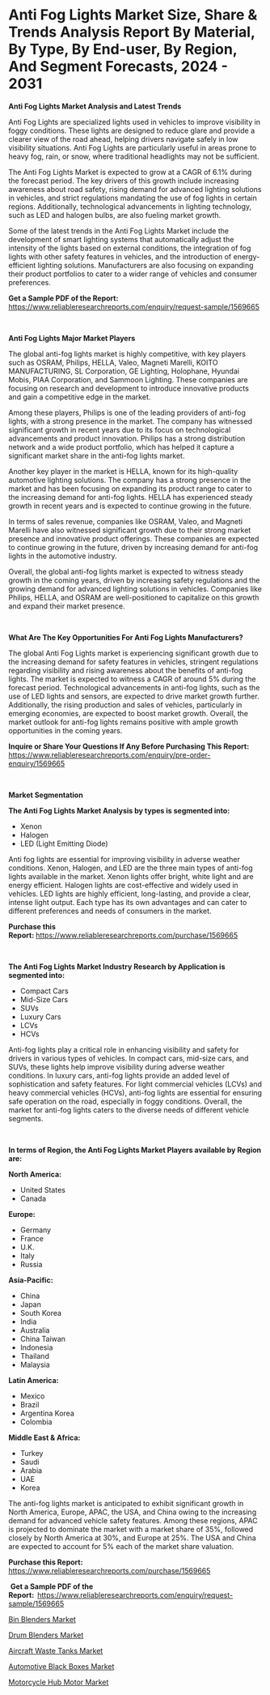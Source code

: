 <p><h1>Anti Fog Lights Market Size, Share & Trends Analysis Report By Material, By Type, By End-user, By Region, And Segment Forecasts, 2024 - 2031</h1></p><p><strong>Anti Fog Lights Market Analysis and Latest Trends</strong></p>
<p><p>Anti Fog Lights are specialized lights used in vehicles to improve visibility in foggy conditions. These lights are designed to reduce glare and provide a clearer view of the road ahead, helping drivers navigate safely in low visibility situations. Anti Fog Lights are particularly useful in areas prone to heavy fog, rain, or snow, where traditional headlights may not be sufficient.</p><p>The Anti Fog Lights Market is expected to grow at a CAGR of 6.1% during the forecast period. The key drivers of this growth include increasing awareness about road safety, rising demand for advanced lighting solutions in vehicles, and strict regulations mandating the use of fog lights in certain regions. Additionally, technological advancements in lighting technology, such as LED and halogen bulbs, are also fueling market growth.</p><p>Some of the latest trends in the Anti Fog Lights Market include the development of smart lighting systems that automatically adjust the intensity of the lights based on external conditions, the integration of fog lights with other safety features in vehicles, and the introduction of energy-efficient lighting solutions. Manufacturers are also focusing on expanding their product portfolios to cater to a wider range of vehicles and consumer preferences.</p></p>
<p><strong>Get a Sample PDF of the Report:&nbsp;</strong> <a href="https://www.reliableresearchreports.com/enquiry/request-sample/1569665">https://www.reliableresearchreports.com/enquiry/request-sample/1569665</a></p>
<p>&nbsp;</p>
<p><strong>Anti Fog Lights Major Market Players</strong></p>
<p><p>The global anti-fog lights market is highly competitive, with key players such as OSRAM, Philips, HELLA, Valeo, Magneti Marelli, KOITO MANUFACTURING, SL Corporation, GE Lighting, Holophane, Hyundai Mobis, PIAA Corporation, and Sammoon Lighting. These companies are focusing on research and development to introduce innovative products and gain a competitive edge in the market.</p><p>Among these players, Philips is one of the leading providers of anti-fog lights, with a strong presence in the market. The company has witnessed significant growth in recent years due to its focus on technological advancements and product innovation. Philips has a strong distribution network and a wide product portfolio, which has helped it capture a significant market share in the anti-fog lights market.</p><p>Another key player in the market is HELLA, known for its high-quality automotive lighting solutions. The company has a strong presence in the market and has been focusing on expanding its product range to cater to the increasing demand for anti-fog lights. HELLA has experienced steady growth in recent years and is expected to continue growing in the future.</p><p>In terms of sales revenue, companies like OSRAM, Valeo, and Magneti Marelli have also witnessed significant growth due to their strong market presence and innovative product offerings. These companies are expected to continue growing in the future, driven by increasing demand for anti-fog lights in the automotive industry.</p><p>Overall, the global anti-fog lights market is expected to witness steady growth in the coming years, driven by increasing safety regulations and the growing demand for advanced lighting solutions in vehicles. Companies like Philips, HELLA, and OSRAM are well-positioned to capitalize on this growth and expand their market presence.</p></p>
<p>&nbsp;</p>
<p><strong>What Are The Key Opportunities For Anti Fog Lights Manufacturers?</strong></p>
<p><p>The global Anti Fog Lights market is experiencing significant growth due to the increasing demand for safety features in vehicles, stringent regulations regarding visibility and rising awareness about the benefits of anti-fog lights. The market is expected to witness a CAGR of around 5% during the forecast period. Technological advancements in anti-fog lights, such as the use of LED lights and sensors, are expected to drive market growth further. Additionally, the rising production and sales of vehicles, particularly in emerging economies, are expected to boost market growth. Overall, the market outlook for anti-fog lights remains positive with ample growth opportunities in the coming years.</p></p>
<p><strong>Inquire or Share Your Questions If Any Before Purchasing This Report:</strong> <a href="https://www.reliableresearchreports.com/enquiry/pre-order-enquiry/1569665">https://www.reliableresearchreports.com/enquiry/pre-order-enquiry/1569665</a></p>
<p>&nbsp;</p>
<p><strong>Market Segmentation</strong></p>
<p><strong>The Anti Fog Lights Market Analysis by types is segmented into:</strong></p>
<p><ul><li>Xenon</li><li>Halogen</li><li>LED (Light Emitting Diode)</li></ul></p>
<p><p>Anti fog lights are essential for improving visibility in adverse weather conditions. Xenon, Halogen, and LED are the three main types of anti-fog lights available in the market. Xenon lights offer bright, white light and are energy efficient. Halogen lights are cost-effective and widely used in vehicles. LED lights are highly efficient, long-lasting, and provide a clear, intense light output. Each type has its own advantages and can cater to different preferences and needs of consumers in the market.</p></p>
<p><strong>Purchase this Report:&nbsp;</strong><a href="https://www.reliableresearchreports.com/purchase/1569665">https://www.reliableresearchreports.com/purchase/1569665</a></p>
<p>&nbsp;</p>
<p><strong>The Anti Fog Lights Market Industry Research by Application is segmented into:</strong></p>
<p><ul><li>Compact Cars</li><li>Mid-Size Cars</li><li>SUVs</li><li>Luxury Cars</li><li>LCVs</li><li>HCVs</li></ul></p>
<p><p>Anti-fog lights play a critical role in enhancing visibility and safety for drivers in various types of vehicles. In compact cars, mid-size cars, and SUVs, these lights help improve visibility during adverse weather conditions. In luxury cars, anti-fog lights provide an added level of sophistication and safety features. For light commercial vehicles (LCVs) and heavy commercial vehicles (HCVs), anti-fog lights are essential for ensuring safe operation on the road, especially in foggy conditions. Overall, the market for anti-fog lights caters to the diverse needs of different vehicle segments.</p></p>
<p>&nbsp;</p>
<p><strong>In terms of Region, the Anti Fog Lights Market Players available by Region are:</strong></p>
<p>
    <p> <strong> North America: </strong>
        <ul>
            <li>United States</li>
            <li>Canada</li>
        </ul>
        </p> 
    <p> <strong> Europe: </strong>
        <ul>
            <li>Germany</li>
            <li>France</li>
            <li>U.K.</li>
            <li>Italy</li>
            <li>Russia</li>
        </ul>
        </p> 
    <p> <strong> Asia-Pacific: </strong>
        <ul>
            <li>China</li>
            <li>Japan</li>
            <li>South Korea</li>
            <li>India</li>
            <li>Australia</li>
            <li>China Taiwan</li>
            <li>Indonesia</li>
            <li>Thailand</li>
            <li>Malaysia</li>
        </ul>
        </p> 
    <p> <strong> Latin America: </strong>
        <ul>
            <li>Mexico</li>
            <li>Brazil</li>
            <li>Argentina Korea</li>
            <li>Colombia</li>
        </ul>
        </p> 
    <p> <strong> Middle East & Africa: </strong>
        <ul>
            <li>Turkey</li>
            <li>Saudi</li>
            <li>Arabia</li>
            <li>UAE</li>
            <li>Korea</li>
        </ul>
    </p>
    </p>
<p><p>The anti-fog lights market is anticipated to exhibit significant growth in North America, Europe, APAC, the USA, and China owing to the increasing demand for advanced vehicle safety features. Among these regions, APAC is projected to dominate the market with a market share of 35%, followed closely by North America at 30%, and Europe at 25%. The USA and China are expected to account for 5% each of the market share valuation.</p></p>
<p><strong>Purchase this Report: </strong><a href="https://www.reliableresearchreports.com/purchase/1569665">https://www.reliableresearchreports.com/purchase/1569665</a></p>
<p>&nbsp;<strong>Get a Sample PDF of the Report:&nbsp;&nbsp;</strong><a href="https://www.reliableresearchreports.com/enquiry/request-sample/1569665">https://www.reliableresearchreports.com/enquiry/request-sample/1569665</a></p>
<p><strong></strong></p>
<p><p><a href="https://issuu.com/reportprime-2/docs/bin-blenders-market-size-2030.pptx">Bin Blenders Market</a></p><p><a href="https://issuu.com/reportprime-2/docs/drum-blenders-market-size-2030.pptx">Drum Blenders Market</a></p><p><a href="https://github.com/irfadac/Market-Research-Report-List-2/blob/main/aircraft-waste-tanks-market.md">Aircraft Waste Tanks Market</a></p><p><a href="https://github.com/myacatherineblakecaczo9vcsw/Market-Research-Report-List-1/blob/main/automotive-black-boxes-market.md">Automotive Black Boxes Market</a></p><p><a href="https://github.com/ashepherd82/Market-Research-Report-List-3/blob/main/motorcycle-hub-motor-market.md">Motorcycle Hub Motor Market</a></p></p>